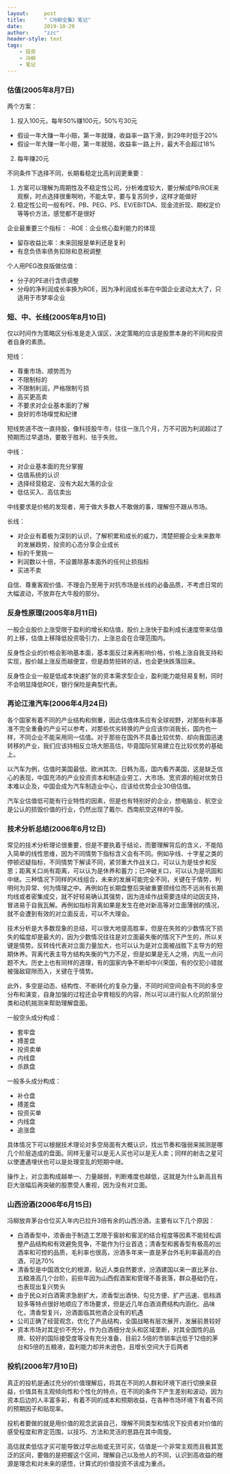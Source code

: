 ```yaml
---
layout:     post
title:      "《冯柳全集》笔记"
date:       2019-10-29
author:     "zzc"
header-style: text
tags:
    - 投资
    - 冯柳
    - 笔记
---
```


### 估值(2005年8月7日)

两个方案：
1. 投入100元，每年50%赚100元，50%亏30元
- 假设一年大赚一年小赔，第一年就赚，收益率一路下滑，到29年时低于20%
- 假设一年大赚一年小赔，第一年就赔，收益率一路上升，最大不会超过18%
2. 每年赚20元

不同条件下选择不同，长期看稳定比高利润更重要：
1. 方案可以理解为周期性及不稳定性公司，分析难度较大，要分解成PB/ROE来观察，时点选择很重啊哟，不能太早，要与复苏同步，这样才能做好
2. 稳定性公司一般有PE、PB、PEG、PS、EV/EBITDA、现金流折现、期权定价等等价方法，感觉都不是很好

企业最重要三个指标：
-ROE：企业核心盈利能力的体现
- 留存收益比率：未来回报是单利还是复利
- 有息负债率债务扣除和息税调整

个人用PEG改良版做估值：
- 分子的PE进行含债调整
- 分母的净利润成长率换为ROE，因为净利润成长率在中国企业波动太大了，只适用于市梦率企业

### 短、中、长线(2005年8月10日)

仅以时间作为策略区分标准是走入误区，决定策略的应该是股票本身的不同和投资者自身的素质。

短线：
- 尊重市场、顺势而为
- 不限制标的
- 不限制利润，严格限制亏损
- 高买更高卖
- 不要求对企业基本面的了解
- 良好的市场嗅觉和纪律

短线势道不改一直持股，像科技股牛市，往往一涨几个月，万不可因为利润超过了预期而过早退场，要敢于胜利、怯于失败。

中线：
- 对企业基本面的充分掌握
- 估值系统的认识
- 选择经营稳定、没有大起大落的企业
- 低估买入、高估卖出

中线要求是价格的发现者，用于做大多数人不敢做的事，理解但不跟从市场。

长线：
- 对企业有着极为深刻的认识，了解积累和成长的威力，清楚把握企业未来数年的发展趋势，投资的心态分享企业成长
- 标的千里挑一
- 利润数以十倍，不设置除基本面外的任何止损指标
- 买进不卖

自信、尊重客观价值、不理会乃至用于对抗市场是长线的必备品质，不考虑日常的大幅波动，不放弃在大牛股的部分。

### 反身性原理(2005年8月11日)

一般企业股价上涨受限于盈利的增长和估值，股价上涨快于盈利成长速度带来估值的上移，估值上移降低投资吸引力，上涨总会在合理范围内。

反身性企业的价格会影响基本面，基本面反过来再影响价格，价格上涨自我支持和实现，股价越上涨反而越便宜，但是趋势扭转的话，也会更快跌落回来。

反身性企业一般是低成本快速扩张的资本需求型企业，盈利能力能轻易复制，同时不会明显降低ROE，银行保险是典型代表。

### 再论江淮汽车(2006年4月24日)

各个国家有着不同的产业结构和侧重，因此估值体系应有全球视野，对那些利率基准不完全重叠的产业可以参考，对那些优劣转换的产业应该你消我长，国内也一样，不同企业不能采用同一估值。对于那些在国外不具备比较优势、却向我国迅速转移的产业，我们应该持相反立场大胆高估，毕竟国际贸易建立在比较优势的基础上。

以汽车为例，估值时美国最低、欧洲其次、日韩为高，国内看齐美国，这是缺乏信心的表现，中国充沛的产业投资资本和制造业劳工，大市场、宽资源的相对优势日本难以企及，中国会成为汽车制造业中心，应该给优势企业30倍估值。

汽车业估值低可能有行业特性的因素，但是也有特别好的企业，想电脑业、航空业是公认的损毁价值的行业，仍然出现了戴尔、西南航空这样的牛股。

### 技术分析总结(2006年6月12日)

常见的技术分析理论很重要，但是不要执着于结论，而要理解背后的含义，不能陷入简单的线性思维，因为不同情势下指标含义会有不同。例如孕线、十字星之类的停顿迟疑指标，不同情势下解读不同，紧邻重大作战关口，可以认为是怯步和反思；距离关口尚有距离，可以认为是休养和蓄力；已冲破关口，可以认为是巩固和中继。三种情况下同样的K线组合，未来的发展可能完全不同，关键在于情势，判明何为异常、何为情理之中。再例如在长期盘整后突破重要颈线位而不远尚有长期均线或者密集成交，就不好轻易确认其强势，因为连续作战需要连续的动因支持，冒进易于自我瓦解。再例如指标背离如果是发生在绝对新高等对立面薄弱的情况，就不会遭到有效的对立面反击，可以不大理会。

技术分析是大多数现象的总结，可以很大地提高胜率，但是在失败的少数情况下损失的幅度却是最大的，因为少数情况往往是对立面最失衡的情况下产生的，所以关键是情势。反转线代表对立面力量加大，也可以认为是对立面被战胜下主导方的短期休养。背离代表主导方结构失衡的气力不足，但是如果是无人之境，内乱一点问题不大。历史上也有同样的道理，有的国家内争不断却中兴荣国，有的仅犯小错就被强敌窥隙而入，关键在于情势。

此外，多空是动态、结构性、不断转化的复杂力量，不同时间空间会有不同的多空分布和演变，自身加强的过程还会孕育相反的内容，所以可以进行拟人化的阶层分类和动机揣测来帮助理解盘面。

一般空头成分构成：
- 套牢盘
- 搏差盘
- 投资卖单
- 内线盘
- 杀跌盘

一般多头成分构成：
- 补仓盘
- 搏差盘
- 投资买单
- 内线盘
- 追涨盘

具体情况下可以根据技术理论对多空局面有大概认识，找出节奏和强弱来揣测是哪几个阶层造成的盘面。同样无量可以是无人买也可以是无人卖；同样的射击之星可以使遭遇埋伏也可以是处理变乱的短期中继。

操作上，对立面构成越单一、力量越弱，判断难度也越低，这就是为什么新高且有巨大涨幅后再突破的股票受人重视，因为没有对立面。

### 山西汾酒(2006年6月15日)

冯柳放弃茅台仓位买入年内已拉升3倍有余的山西汾酒，主要有以下几个原因：
- 白酒香型中，浓香由于制造工艺限于窖龄和窖泥的结合程度等因素不能轻松调整产品结构和有效避免竞争，不能作为行业首选；清香型和酱香型有极高的出酒率和可控的品质，毛利率也很高，汾酒多年来一直是茅台外毛利率最高的白酒，可达70%
- 清香型是中国酒文化的根源，贴近人类自然要求，汾酒建国以来一直比茅台、五粮液高几个台阶，前些年因为山西假酒案和管理不善衰落，群众基础仍在，也表现出复兴势头
- 由于民众对白酒需求急剧扩大，浓香型出酒快、勾兑方便、扩产迅速、低档酒较多等特点很好地顺应了市场要求，但是近几年白酒消费结构内涵化、品味化，清香型复兴，汾酒面临其他酒企没有的机遇
- 公司正确了经营观念，优化了产品结构，全国战略有层次展开，发展前景较好
- 资本市场对其定价不充分，作为白酒细分龙头和区域垄断，对其全国性的品牌、较好的国际接受度等没有充分准备，目前2.5倍的市销率远低于12倍的茅台和5倍的五粮液，盈利能力却并未逊色，且增长空间大于后两者

### 投机(2006年7月10日)

真正的投机是通过充分的价值理解后，将其在不同的人群和环境下进行切换来获益，价值具有主观倾向性和个性化的特点，在不同的条件下产生差别和波动，因为资本后边的人丰富多彩，有着不同的成本和预期收益，在各种市场环境下有着不同的预期因子和贴现率。

投机者要做的就是用价值的观念武装自己，理解不同类型和情况下投资者对价值的感受程度和界定范围，以技巧、方法和灵活的思路在其中周旋。

高估就卖低估才买可能导致过早出局或无货可买，估值是一个非常主观而且极其宽泛的区间，要做的是把握这个区间，理解自己以及他人的不同，认识到高收益的根源是理念和对未来的感悟，计算式的价值投资不该成为重点。
